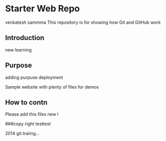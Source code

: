 # Starter Web Repo
venkatesh sammma
This repository is for showing how Git and GitHub work

## Introduction
new learning 
## Purpose
adding purpuse deployment

Sample website with plenty of files for demos

## How to contn
Please add this files new l


###copy right
testtest

2014 git.traiing...